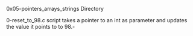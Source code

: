 0x05-pointers_arrays_strings Directory

0-reset_to_98.c script takes a pointer to an int as parameter and updates the value it points to to 98.- 
